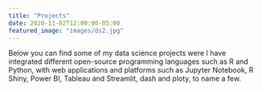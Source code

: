 ```yaml
---
title: "Projects"
date: 2020-11-02T12:00:00-05:00
featured_image: "images/ds2.jpg"
---
```

Below you can find some of my data science projects were I have integrated different open-source programming languages such as R and Python, with web applications and platforms such as Jupyter Notebook, R Shiny, Power BI, Tableau and Streamlit, dash and ploty, to name a few.
